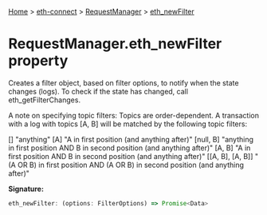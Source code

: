 [Home](./index) &gt; [eth-connect](./eth-connect.md) &gt; [RequestManager](./eth-connect.requestmanager.md) &gt; [eth\_newFilter](./eth-connect.requestmanager.eth_newfilter.md)

# RequestManager.eth\_newFilter property

Creates a filter object, based on filter options, to notify when the state changes (logs). To check if the state has changed, call eth\_getFilterChanges.

A note on specifying topic filters: Topics are order-dependent. A transaction with a log with topics \[A, B\] will be matched by the following topic filters:

\[\] "anything" \[A\] "A in first position (and anything after)" \[null, B\] "anything in first position AND B in second position (and anything after)" \[A, B\] "A in first position AND B in second position (and anything after)" \[\[A, B\], \[A, B\]\] "(A OR B) in first position AND (A OR B) in second position (and anything after)"

**Signature:**
```javascript
eth_newFilter: (options: FilterOptions) => Promise<Data>
```
